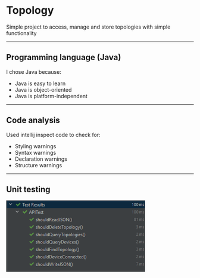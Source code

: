 # Topology
Simple project to access, manage and store topologies with simple functionality

  ---
## Programming language (Java)
I chose Java because:
  * Java is easy to learn
  * Java is object-oriented
  * Java is platform-independent
  ---
## Code analysis
Used intellij inspect code to check for:
  * Styling warnings
  * Syntax warnings
  * Declaration warnings
  * Structure warnings
  ---
  ## Unit testing
  ![unit testing](imgs/unittest.png)
